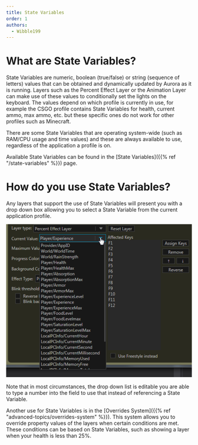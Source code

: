 ```yaml
---
title: State Variables
order: 1
authors:
  - Wibble199
---
```


# What are State Variables?
State Variables are numeric, boolean (true/false) or string (sequence of letters) values
that can be obtained and dynamically updated by Aurora as it is running.
Layers such as the Percent Effect Layer or the Animation Layer
can make use of these values to conditionally set the lights on the keyboard.
The values depend on which profile is currently in use,
for example the CSGO profile contains State Variables for health, current ammo, max ammo, etc.
but these specific ones do not work for other profiles such as Minecraft.

There are some State Variables that are operating system-wide (such as RAM/CPU usage and time values)
and these are always available to use, regardless of the application a profile is on.

Available State Variables can be found in the [State Variables]({{% ref "/state-variables" %}}) page.


# How do you use State Variables?
Any layers that support the use of State Variables will present you with a drop down box
allowing you to select a State Variable from the current application profile.

![An example of a drop down containing a list of State Variables for Minecraft](img/docs/state-variable-example.png)

Note that in most circumstances, the drop down list is editable
you are able to type a number into the field to use that instead of referencing a State Variable.

Another use for State Variables is in the [Overrides System]({{% ref "advanced-topics/overrides-system" %}}).
This system allows you to override property values of the layers when certain conditions are met.
These conditions can be based on State Variables, such as showing a layer when your health is less than 25%.
